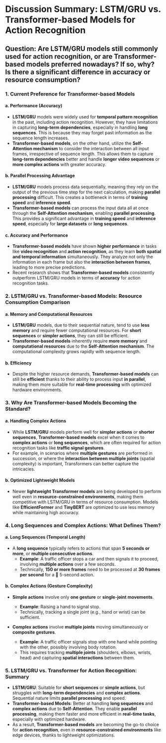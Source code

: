 # Discussion Summary: LSTM/GRU vs. Transformer-based Models for Action Recognition

## Question: Are LSTM/GRU models still commonly used for action recognition, or are Transformer-based models preferred nowadays? If so, why? Is there a significant difference in accuracy or resource consumption?

### 1. **Current Preference for Transformer-based Models**

#### a. **Performance (Accuracy)**
- **LSTM/GRU** models were widely used for **temporal pattern recognition** in the past, including action recognition. However, they have limitations in capturing **long-term dependencies**, especially in handling **long sequences**. This is because they may forget past information as the sequence length increases.
- **Transformer-based models**, on the other hand, utilize the **Self-Attention mechanism** to consider the interaction between all input frames, irrespective of sequence length. This allows them to capture **long-term dependencies** better and handle **longer video sequences** or **more complex actions** with greater accuracy.

#### b. **Parallel Processing Advantage**
- **LSTM/GRU** models process data sequentially, meaning they rely on the output of the previous time step for the next calculation, making **parallel processing** difficult. This creates a bottleneck in terms of **training speed** and **inference speed**.
- **Transformer-based models** can process the input data all at once through the **Self-Attention mechanism**, enabling **parallel processing**. This provides a significant advantage in **training speed** and **inference speed**, especially for **large datasets** or **long sequences**.

#### c. **Accuracy and Performance**
- **Transformer-based models** have shown **higher performance** in tasks like **video recognition** and **action recognition**, as they learn **both spatial and temporal information** simultaneously. They analyze not only the information in each frame but also the **interaction between frames**, leading to more precise predictions.
- Recent research shows that **Transformer-based models** consistently outperform LSTM/GRU models in terms of **accuracy** for action recognition tasks.

### 2. **LSTM/GRU vs. Transformer-based Models: Resource Consumption Comparison**

#### a. **Memory and Computational Resources**
- **LSTM/GRU** models, due to their sequential nature, tend to use **less memory** and require fewer computational resources. For **short sequences** or **simpler actions**, they can still be efficient.
- **Transformer-based models** inherently require **more memory** and **computational resources** due to the **Self-Attention mechanism**. The computational complexity grows rapidly with sequence length.

#### b. **Efficiency**
- Despite the higher resource demands, **Transformer-based models** can still be **efficient** thanks to their ability to process input **in parallel**, making them more suitable for **real-time processing** with optimized hardware environments.

### 3. **Why Are Transformer-based Models Becoming the Standard?**

#### a. **Handling Complex Actions**
- While **LSTM/GRU** models perform well for **simpler actions** or **shorter sequences**, **Transformer-based models** excel when it comes to **complex actions** or **long sequences**, which are often required for action recognition tasks like **traffic signal gestures**.
- For example, in scenarios where **multiple gestures** are performed in succession, or where the **interaction between multiple joints** (spatial complexity) is important, Transformers can better capture the intricacies.

#### b. **Optimized Lightweight Models**
- Newer **lightweight Transformer models** are being developed to perform well even in **resource-constrained environments**, making them competitive with LSTM/GRU in terms of resource consumption. Models like **EfficientFormer** and **TinyBERT** are optimized to use less memory while maintaining high accuracy.

### 4. **Long Sequences and Complex Actions: What Defines Them?**

#### a. **Long Sequences (Temporal Length)**
- A **long sequence** typically refers to actions that span **5 seconds or more**, or **multiple consecutive actions**.
  - **Example**: A traffic officer stops a car and then signals it to proceed, involving **multiple actions** over a few seconds.
  - Technically, **150 or more frames** need to be processed at **30 frames per second** for a 🚣 5-second action.

#### b. **Complex Actions (Gesture Complexity)**
- **Simple actions** involve only **one gesture** or **single-joint movements**.
  - **Example**: Raising a hand to signal stop.
  - Technically, tracking a single joint (e.g., hand or wrist) can be sufficient.

- **Complex actions** involve **multiple joints** moving simultaneously or **composite gestures**.
  - **Example**: A traffic officer signals stop with one hand while pointing with the other, possibly involving body rotation.
  - This requires tracking **multiple joints** (shoulders, elbows, wrists, head) and capturing **spatial interactions** between them.

### 5. **LSTM/GRU vs. Transformer for Action Recognition: Summary**

- **LSTM/GRU**: Suitable for **short sequences** or **simple actions**, but struggles with **long-term dependencies** and **complex actions**. Sequential nature limits **parallel processing** and speed.
- **Transformer-based Models**: Better at handling **long sequences** and **complex actions** due to **Self-Attention**. They enable **parallel processing**, making them faster and more efficient in **real-time tasks**, especially with optimized hardware.
- As a result, **Transformer-based models** are becoming the go-to choice for **action recognition**, even in **resource-constrained environments** like edge devices, thanks to lightweight optimizations.

